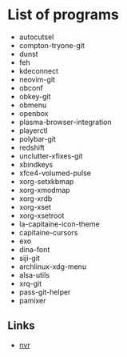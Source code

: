 List of programs
================

* autocutsel
* compton-tryone-git
* dunst
* feh
* kdeconnect
* neovim-git
* obconf
* obkey-git
* obmenu
* openbox
* plasma-browser-integration
* playerctl
* polybar-git
* redshift
* unclutter-xfixes-git
* xbindkeys
* xfce4-volumed-pulse
* xorg-setxkbmap
* xorg-xmodmap
* xorg-xrdb
* xorg-xset
* xorg-xsetroot
* la-capitaine-icon-theme
* capitaine-cursors
* exo
* dina-font
* siji-git
* archlinux-xdg-menu
* alsa-utils
* xrq-git
* pass-git-helper
* pamixer

Links
-----

- [nvr](https://github.com/mhinz/neovim-remote)
